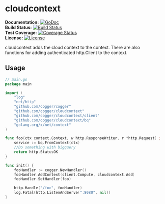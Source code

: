 # cloudcontext 

**Documentation:** [![GoDoc](https://godoc.org/github.com/cogger/cloudcontext?status.png)](http://godoc.org/github.com/cogger/cloudcontext)  
**Build Status:** [![Build Status](https://travis-ci.org/cogger/cloudcontext.svg?branch=master)](https://travis-ci.org/cogger/cloudcontext)  
**Test Coverage:** [![Coverage Status](https://coveralls.io/repos/cogger/cloudcontext/badge.svg?branch=master)](https://coveralls.io/r/cogger/cloudcontext?branch=master)  
**License:**       [![License](http://img.shields.io/:license-apache-blue.svg)](http://www.apache.org/licenses/LICENSE-2.0.html)


cloudcontext adds the cloud context to the context.  There are also functions for adding authenticated http.Client to the context.  

## Usage
~~~ go
// main.go
package main

import (
	"log"
	"net/http"
	"github.com/cogger/cogger"
	"github.com/cogger/cloudcontext"
	"github.com/cogger/cloudcontext/client"
	"github.com/cogger/cloudcontext/bq"
	"golang.org/x/net/context"
)

func foo(ctx context.Context, w http.ResponseWriter, r *http.Request) int{
	service := bq.FromContext(ctx)
	//Do something with bigquery
	return http.StatusOK
}

func init() {
	fooHandler := cogger.NewHandler()
	fooHandler.AddContext(client.Compute, cloudcontext.Add)
	fooHandler.SetHandler(foo)

  	http.Handle("/foo", fooHandler)
  	log.Fatal(http.ListenAndServe(":8080", nil))
}
~~~
